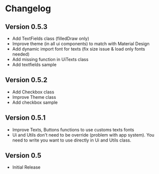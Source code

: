 # Changelog

## Version 0.5.3
* Add TextFields class (filledDraw only)
* Improve theme (in all ui components) to match with Material Design
* Add dynamic import font for texts (fix size issue & load only fonts needed)
* Add missing function in UiTexts class
* Add textfields sample

## Version 0.5.2
* Add Checkbox class
* Improve Theme class
* Add checkbox sample

## Version 0.5.1

* Improve Texts, Buttons functions to use customs texts fonts
* Ui and Utils don't need to be override (problem with app system). You need to write you want to use directly in Ui and Utils class.

## Version  0.5

* Initial Release